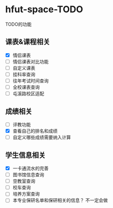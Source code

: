 # hfut-space-TODO
TODO的功能


## 课表&课程相关
- [x] 情侣课表
- [ ] 情侣课表对比功能
- [ ] 自定义课表
- [ ] 挂科率查询
- [ ] 往年考试时间查询
- [ ] 全校课表查询
- [ ] 屯溪路校区适配

## 成绩相关
- [ ] 评教功能
- [x] 查看自己的排名和成绩
- [ ] 自定义哪些成绩需要纳入计算

## 学生信息相关
- [x] 一卡通流水的完善
- [ ] 图书馆信息查询
- [ ] 空教室查询
- [ ] 校车查询
- [ ] 培养方案查询
- [ ] 本专业保研名单和保研相关的信息？ 不一定会做
